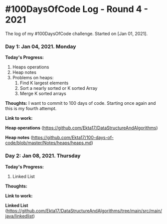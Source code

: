 # #100DaysOfCode Log - Round 4 - 2021

The log of my #100DaysOfCode challenge. Started on [Jan 01, 2021].

### Day 1: Jan 04, 2021. Monday

**Today's Progress:**

1. Heaps operations
2. Heap notes 
3. Problems on heaps: 
    1. Find K largest elements 
    2. Sort a nearly sorted or K sorted Array
    3. Merge K sorted arrays

**Thoughts:** I want to commit to 100 days of code. Starting once again and this is my fourth attempt. 

**Link to work:**

**Heap operations** (https://github.com/Ekta17/DataStructureAndAlgorithms)

**Heap notes** (https://github.com/Ekta17/100-days-of-code/blob/master/Notes/heaps/heaps.md)


### Day 2: Jan 08, 2021. Thursday

**Today's Progress:**

1. Linked List

**Thoughts:** 

**Link to work:**

**Linked List** (https://github.com/Ekta17/DataStructureAndAlgorithms/tree/main/src/main/java/linkedlist)

	
